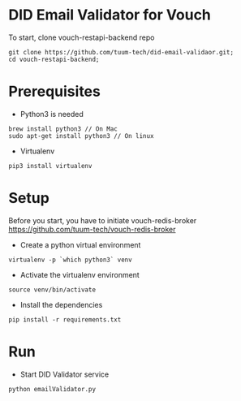 # DID Email Validator for Vouch

To start, clone vouch-restapi-backend repo
```
git clone https://github.com/tuum-tech/did-email-validaor.git;
cd vouch-restapi-backend;
```
# Prerequisites
- Python3 is needed
```
brew install python3 // On Mac
sudo apt-get install python3 // On linux
```
- Virtualenv
```
pip3 install virtualenv
```

# Setup
Before you start, you have to initiate vouch-redis-broker https://github.com/tuum-tech/vouch-redis-broker
- Create a python virtual environment
```
virtualenv -p `which python3` venv
```
- Activate the virtualenv environment
```
source venv/bin/activate
```
- Install the dependencies
```
pip install -r requirements.txt
```

# Run
- Start DID Validator service
```
python emailValidator.py
```